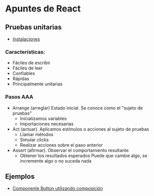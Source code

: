 # Apuntes de React

## Pruebas unitarias
- [Instalaciones](jest-config.md)


### Características:
- Fáciles de escribir
- Fáciles de leer
- Confiables
- Rápidas
- Principalmente unitarias

### Pasos AAA

- Arrange (arreglar)
  Estado inicial. Se conoce como el "sujeto de pruebas"
  - Inicializamos variables
  - Importaciones necesarias
- Act (actuar). Aplicamos estímulos o acciones al sujeto de pruebas
  - Llamar métodos
  - Simular clicks
  - Realizar acciones sobre el paso anterior
- Assert (afirmar). Observar el comportamiento resultante
  - Obtener los resultados esperados
    Puede que cambie algo, se incremente algo o no suceda nada

## Ejemplos
- [Componente Button utilizando composición](button.md)